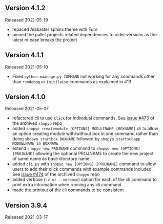 ## Version 4.1.2

Released 2021-05-19

* repaced Alabaster sphinx theme with Furo
* pinned the pallet projects related dependencies to older versions as the latest release breaks the project

## Version 4.1.1

Released 2021-05-10

* Fixed `python maanage.py COMMAND` not working for any commands other than `rundebug` or `initilaise`
commands as explained in #13 

## Version 4.1.0

Released 2021-05-07

* refactored cli to use `Click` for individual commands. See [issue #473](https://github.com/Abdur-rahmaanJ/shopyo/issues/473) of the archived `shopyo` repo
* added `shopyo createmodule [OPTIONS] MODULENAME [BOXNAME]` cli to allow an option creating module with/without box in one command rather than doing `shopyo startbox BOXNAME` followed by `shopyo startsubapp MODUELNAME in BOXNAME`
* extend `shopyo new PROJNAME` command to `shopyo new [OPTIONS] [PROJNAME]` allowing the optional PROJNAME to create
the new project of same name as base directory name
* added `cli.py` with `shopyo new [OPTIONS] [PROJNAME]` command to allow users to add their click commands with example commands included. See [issue #474](https://github.com/Abdur-rahmaanJ/shopyo/issues/474) of the archived `shopyo` repo
* added verbose (`-v or --verbose`) option for each of the cli command to print extra information when running
any cli command
* made the printout of the cli commands to be consistent

## Version 3.9.4

Released 2021-03-17
